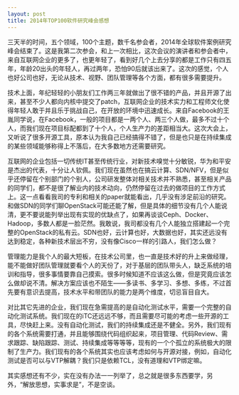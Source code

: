 ```yaml
---
layout: post
title: 2014年TOP100软件研究峰会感想
---
```


三天半的时间，五个领域，100个主题，数千名参会者，2014年全球软件案例研究峰会结束了。这是我第二次参会，和上一次相比，这次会议的演讲者和参会者中，来自互联网企业的更多了，也更年轻了，看到好几个上去分享的都是工作只有四五年，年龄20出头的年轻人，再过两年，恐怕90后就该出来了。这次的感觉，个人也好公司也好，无论从技术、视野、团队管理等各个方面，都有很多需要提升。

技术上面，年纪轻轻的小朋友们工作两三年就做出了很不错的产品，并且开源了出来，甚至不少人都向内核中提交了patch，互联网企业的技术实力和工程师文化使得年轻人敢于并且乐于挑战自己，在开放的环境中迅速成长。来自Facebook的王胤同学说，在Facebook，一般的项目都是一两个人、两三个人做，最多不过十个人，而我们现在项目标配都到了十个人，个人生产力的差距相当大。这次大会上，又听说了很多开源工具，原本认为我自己已经搞得不错了，但是也只是在持续集成的某些领域能够称得上不落后，在大多数地方还需要研究。

互联网的企业包括一切传统IT甚至传统行业，对新技术嗅觉十分敏锐，华为和平安是杰出的代表，十分让人钦佩。我们现在虽然也在搞云计算、SDN/NFV，但是似乎还停留在个别部门的个别人，公司研发整体对相关技术并不熟悉，甚至相关产品的同学们，都不是很了解业内的技术动向，仍然停留在过去的做项目的工作方式上。这一点看看我司的专利和相关的paper就能看出，几乎没有涉足前沿的研究。和做SDN的同学们聊OpenStack可能还能了解，但是具体的细节没有几个人能说清，更不要说能列举出现有实现的优缺点了，如果再谈谈Ceph、Docker、Hadoop，多数人都是一脸茫然。我敢说，我司都没有几个人能独立搭建起一个完整的OpenStack的私有云。SDN也好，云计算也好，大数据也好，其实还远没有达到稳定，各种新技术层出不穷，没有像Cisco一样的引路人，我们怎么做？

管理能力是我个人的最大短板，在技术公司里，也一直是技术好的升上来做经理，能不能做好团队管理就要看个人的天份了，对于基层的团队带头人，缺乏系统的培训和指导，很多事情要靠自己摸索。很多时候知道不应该这么做，但是究竟应该怎么做却说不清。解决方案应该也不陌生——多读书、多学习、多想、多练，不过首先要有意识去提高，技术水平和带团队的能力是两个维度，切忌盲目自大。

对比其它先进的企业，我们现在急需提高的是自动化测试水平，需要一个完整的自动化测试系统。我们现在的iTC还远远不够，而且需要尽可能的考虑一些开源的工具，尽快赶上来。没有自动化测试，我们的持续集成还是不健全。另外，我们现有的各个系统需要打通，并且能够围绕代码组织起来，项目管理、代码Review、需求跟踪、缺陷跟踪、测试、持续集成等等等等，现有的一个个孤立的系统极大的限制了生产力。我们现有的各个系统其实也应该考虑如何与开源对接，例如，自动化测试是否可以与VTP解耦？我们只是依赖TCL，没有道理和VTP绑定嘛。

其实感想还有不少，实在没有办法一一列举了，总之就是很多东西要学，另外，“解放思想，实事求是”，不是空谈。
